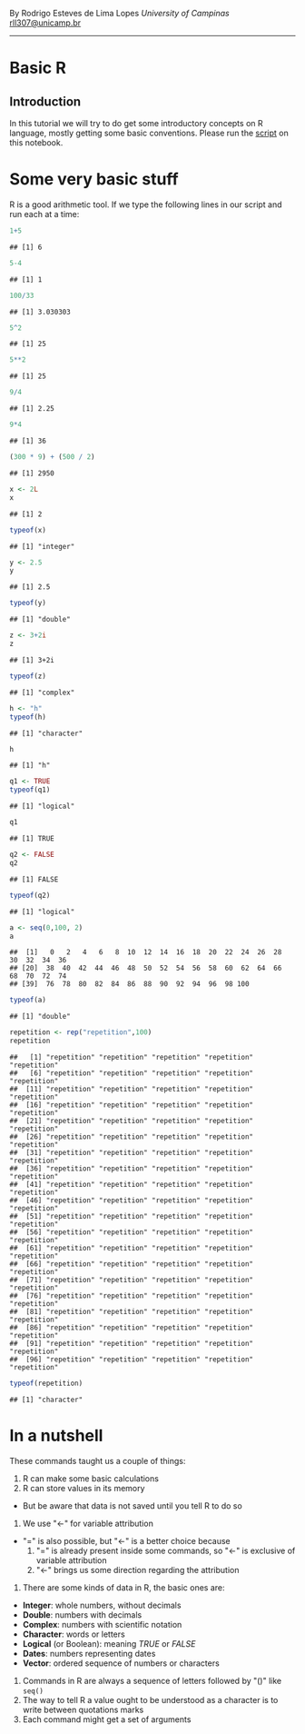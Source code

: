 By Rodrigo Esteves de Lima Lopes *University of Campinas* [rll307\@unicamp.br](mailto:rll307@unicamp.br)

------------------------------------------------------------------------

# Basic R

## Introduction

In this tutorial we will try to do get some introductory concepts on R language, mostly getting some basic conventions. Please run the [script](03_basics.R) on this notebook.

# Some very basic stuff

R is a good arithmetic tool. If we type the following lines in our script and run each at a time:

``` r
1+5
```

    ## [1] 6

``` r
5-4
```

    ## [1] 1

``` r
100/33
```

    ## [1] 3.030303

``` r
5^2
```

    ## [1] 25

``` r
5**2
```

    ## [1] 25

``` r
9/4
```

    ## [1] 2.25

``` r
9*4
```

    ## [1] 36

``` r
(300 * 9) + (500 / 2)
```

    ## [1] 2950

``` r
x <- 2L
x
```

    ## [1] 2

``` r
typeof(x)
```

    ## [1] "integer"

``` r
y <- 2.5
y
```

    ## [1] 2.5

``` r
typeof(y)
```

    ## [1] "double"

``` r
z <- 3+2i
z
```

    ## [1] 3+2i

``` r
typeof(z)
```

    ## [1] "complex"

``` r
h <- "h"
typeof(h)
```

    ## [1] "character"

``` r
h
```

    ## [1] "h"

``` r
q1 <- TRUE
typeof(q1)
```

    ## [1] "logical"

``` r
q1
```

    ## [1] TRUE

``` r
q2 <- FALSE
q2
```

    ## [1] FALSE

``` r
typeof(q2)
```

    ## [1] "logical"

``` r
a <- seq(0,100, 2)
a
```

    ##  [1]   0   2   4   6   8  10  12  14  16  18  20  22  24  26  28  30  32  34  36
    ## [20]  38  40  42  44  46  48  50  52  54  56  58  60  62  64  66  68  70  72  74
    ## [39]  76  78  80  82  84  86  88  90  92  94  96  98 100

``` r
typeof(a)
```

    ## [1] "double"

``` r
repetition <- rep("repetition",100)
repetition
```

    ##   [1] "repetition" "repetition" "repetition" "repetition" "repetition"
    ##   [6] "repetition" "repetition" "repetition" "repetition" "repetition"
    ##  [11] "repetition" "repetition" "repetition" "repetition" "repetition"
    ##  [16] "repetition" "repetition" "repetition" "repetition" "repetition"
    ##  [21] "repetition" "repetition" "repetition" "repetition" "repetition"
    ##  [26] "repetition" "repetition" "repetition" "repetition" "repetition"
    ##  [31] "repetition" "repetition" "repetition" "repetition" "repetition"
    ##  [36] "repetition" "repetition" "repetition" "repetition" "repetition"
    ##  [41] "repetition" "repetition" "repetition" "repetition" "repetition"
    ##  [46] "repetition" "repetition" "repetition" "repetition" "repetition"
    ##  [51] "repetition" "repetition" "repetition" "repetition" "repetition"
    ##  [56] "repetition" "repetition" "repetition" "repetition" "repetition"
    ##  [61] "repetition" "repetition" "repetition" "repetition" "repetition"
    ##  [66] "repetition" "repetition" "repetition" "repetition" "repetition"
    ##  [71] "repetition" "repetition" "repetition" "repetition" "repetition"
    ##  [76] "repetition" "repetition" "repetition" "repetition" "repetition"
    ##  [81] "repetition" "repetition" "repetition" "repetition" "repetition"
    ##  [86] "repetition" "repetition" "repetition" "repetition" "repetition"
    ##  [91] "repetition" "repetition" "repetition" "repetition" "repetition"
    ##  [96] "repetition" "repetition" "repetition" "repetition" "repetition"

``` r
typeof(repetition)
```

    ## [1] "character"

# In a nutshell

These commands taught us a couple of things:

1.  R can make some basic calculations
2.  R can store values in its memory

-   But be aware that data is not saved until you tell R to do so

1.  We use "\<-" for variable attribution

-   "=" is also possible, but "\<-" is a better choice because
    1.  "=" is already present inside some commands, so "\<-" is exclusive of variable attribution
    2.  "\<-" brings us some direction regarding the attribution

1.  There are some kinds of data in R, the basic ones are:

-   **Integer**: whole numbers, without decimals
-   **Double**: numbers with decimals
-   **Complex**: numbers with scientific notation
-   **Character**: words or letters
-   **Logical** (or Boolean): meaning *TRUE* or *FALSE*
-   **Dates**: numbers representing dates
-   **Vector**: ordered sequence of numbers or characters

1.  Commands in R are always a sequence of letters followed by "()" like `seq()`
2.  The way to tell R a value ought to be understood as a character is to write between quotations marks
3.  Each command might get a set of arguments
